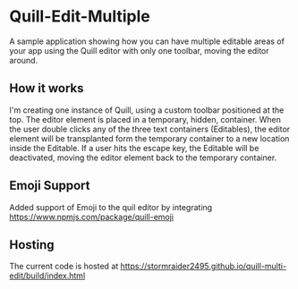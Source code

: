 # Quill-Edit-Multiple

A sample application showing how you can have multiple editable areas of your app using the Quill editor with only one toolbar, moving the editor around.

## How it works

I'm creating one instance of Quill, using a custom toolbar positioned at the top. The editor element is placed in a temporary, hidden, container.
When the user double clicks any of the three text containers (Editables), the editor element will be transplanted form the temporary container to a new location inside the Editable.
If a user hits the escape key, the Editable will be deactivated, moving the editor element back to the temporary container.

## Emoji Support

Added support of Emoji to the quil editor by integrating <https://www.npmjs.com/package/quill-emoji>

## Hosting

The current code is hosted at <https://stormraider2495.github.io/quill-multi-edit/build/index.html>
